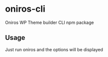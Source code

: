 # oniros-cli
Oniros WP Theme builder CLI npm package

## Usage
Just run oniros and the options will be displayed

